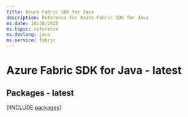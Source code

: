 ```yaml
---
title: Azure Fabric SDK for Java
description: Reference for Azure Fabric SDK for Java
ms.date: 10/30/2025
ms.topic: reference
ms.devlang: java
ms.service: fabric
---
```

# Azure Fabric SDK for Java - latest
## Packages - latest
[!INCLUDE [packages](fabric-index.md)]